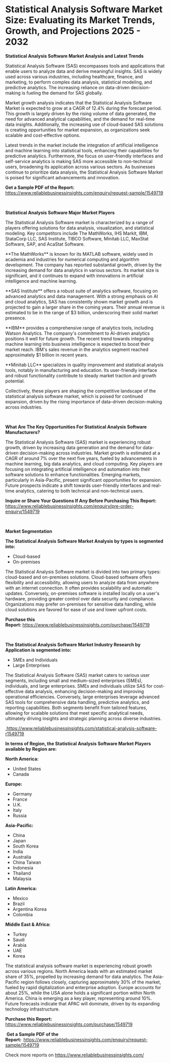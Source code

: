 <p><h1>Statistical Analysis Software Market Size: Evaluating its Market Trends, Growth, and Projections 2025 - 2032</h1></p><p><strong>Statistical Analysis Software Market Analysis and Latest Trends</strong></p>
<p><p>Statistical Analysis Software (SAS) encompasses tools and applications that enable users to analyze data and derive meaningful insights. SAS is widely used across various industries, including healthcare, finance, and marketing, to perform complex data analysis, statistical modeling, and predictive analytics. The increasing reliance on data-driven decision-making is fueling the demand for SAS globally.</p><p>Market growth analysis indicates that the Statistical Analysis Software Market is expected to grow at a CAGR of 12.4% during the forecast period. This growth is largely driven by the rising volume of data generated, the need for advanced analytical capabilities, and the demand for real-time data insights. Additionally, the increasing use of cloud-based SAS solutions is creating opportunities for market expansion, as organizations seek scalable and cost-effective options.</p><p>Latest trends in the market include the integration of artificial intelligence and machine learning into statistical tools, enhancing their capabilities for predictive analytics. Furthermore, the focus on user-friendly interfaces and self-service analytics is making SAS more accessible to non-technical users, broadening its application across various sectors. As businesses continue to prioritize data analysis, the Statistical Analysis Software Market is poised for significant advancements and innovation.</p></p>
<p><strong>Get a Sample PDF of the Report:&nbsp;</strong> <a href="https://www.reliablebusinessinsights.com/enquiry/request-sample/1549719?utm_campaign=3170&utm_medium=2&utm_source=Github&utm_content=ia&utm_term=09032025&utm_id=statistical-analysis-software">https://www.reliablebusinessinsights.com/enquiry/request-sample/1549719</a></p>
<p>&nbsp;</p>
<p><strong>Statistical Analysis Software Major Market Players</strong></p>
<p><p>The Statistical Analysis Software market is characterized by a range of players offering solutions for data analysis, visualization, and statistical modeling. Key competitors include The MathWorks, IHS Markit, IBM, StataCorp LLC, SAS Institute, TIBCO Software, Minitab LLC, MaxStat Software, SAP, and AcaStat Software.</p><p>**The MathWorks** is known for its MATLAB software, widely used in academia and industries for numerical computing and algorithm development. The company has reported substantial growth, driven by the increasing demand for data analytics in various sectors. Its market size is significant, and it continues to expand with innovations in artificial intelligence and machine learning.</p><p>**SAS Institute** offers a robust suite of analytics software, focusing on advanced analytics and data management. With a strong emphasis on AI and cloud analytics, SAS has consistently shown market growth and is projected to gain a larger share in the coming years. Their annual revenue is estimated to be in the range of $3 billion, underscoring their solid market presence.</p><p>**IBM** provides a comprehensive range of analytics tools, including Watson Analytics. The company's commitment to AI-driven analytics positions it well for future growth. The recent trend towards integrating machine learning into business intelligence is expected to boost their market reach. IBM's sales revenue in the analytics segment reached approximately $1 billion in recent years.</p><p>**Minitab LLC** specializes in quality improvement and statistical analysis tools, notably in manufacturing and education. Its user-friendly interface and robust functionality contribute to steady market traction and growth potential.</p><p>Collectively, these players are shaping the competitive landscape of the statistical analysis software market, which is poised for continued expansion, driven by the rising importance of data-driven decision-making across industries.</p></p>
<p>&nbsp;</p>
<p><strong>What Are The Key Opportunities For Statistical Analysis Software Manufacturers?</strong></p>
<p><p>The Statistical Analysis Software (SAS) market is experiencing robust growth, driven by increasing data generation and the demand for data-driven decision-making across industries. Market growth is estimated at a CAGR of around 7% over the next five years, fueled by advancements in machine learning, big data analytics, and cloud computing. Key players are focusing on integrating artificial intelligence and automation into their software solutions to enhance functionalities. Emerging markets, particularly in Asia-Pacific, present significant opportunities for expansion. Future prospects indicate a shift towards user-friendly interfaces and real-time analytics, catering to both technical and non-technical users.</p></p>
<p><strong>Inquire or Share Your Questions If Any Before Purchasing This Report:</strong> <a href="https://www.reliablebusinessinsights.com/enquiry/pre-order-enquiry/1549719?utm_campaign=3170&utm_medium=2&utm_source=Github&utm_content=ia&utm_term=09032025&utm_id=statistical-analysis-software">https://www.reliablebusinessinsights.com/enquiry/pre-order-enquiry/1549719</a></p>
<p>&nbsp;</p>
<p><strong>Market Segmentation</strong></p>
<p><strong>The Statistical Analysis Software Market Analysis by types is segmented into:</strong></p>
<p><ul><li>Cloud-based</li><li>On-premises</li></ul></p>
<p><p>The Statistical Analysis Software market is divided into two primary types: cloud-based and on-premises solutions. Cloud-based software offers flexibility and accessibility, allowing users to analyze data from anywhere with an internet connection. It often provides scalability and automatic updates. Conversely, on-premises software is installed locally on a user's hardware, providing greater control over data security and compliance. Organizations may prefer on-premises for sensitive data handling, while cloud solutions are favored for ease of use and lower upfront costs.</p></p>
<p><strong>Purchase this Report:&nbsp;</strong><a href="https://www.reliablebusinessinsights.com/purchase/1549719?utm_campaign=3170&utm_medium=2&utm_source=Github&utm_content=ia&utm_term=09032025&utm_id=statistical-analysis-software">https://www.reliablebusinessinsights.com/purchase/1549719</a></p>
<p>&nbsp;</p>
<p><strong>The Statistical Analysis Software Market Industry Research by Application is segmented into:</strong></p>
<p><ul><li>SMEs and Individuals</li><li>Large Enterprises</li></ul></p>
<p><p>The Statistical Analysis Software (SAS) market caters to various user segments, including small and medium-sized enterprises (SMEs), individuals, and large enterprises. SMEs and individuals utilize SAS for cost-effective data analysis, enhancing decision-making and improving operational efficiencies. Conversely, large enterprises leverage advanced SAS tools for comprehensive data handling, predictive analytics, and reporting capabilities. Both segments benefit from tailored features, allowing for scalable solutions that meet specific analytical needs, ultimately driving insights and strategic planning across diverse industries.</p></p>
<p><a href="https://www.reliablebusinessinsights.com/statistical-analysis-software-r1549719?utm_campaign=3170&utm_medium=2&utm_source=Github&utm_content=ia&utm_term=09032025&utm_id=statistical-analysis-software">&nbsp;https://www.reliablebusinessinsights.com/statistical-analysis-software-r1549719</a></p>
<p><strong>In terms of Region, the Statistical Analysis Software Market Players available by Region are:</strong></p>
<p>
    <p> <strong> North America: </strong>
        <ul>
            <li>United States</li>
            <li>Canada</li>
        </ul>
        </p> 
    <p> <strong> Europe: </strong>
        <ul>
            <li>Germany</li>
            <li>France</li>
            <li>U.K.</li>
            <li>Italy</li>
            <li>Russia</li>
        </ul>
        </p> 
    <p> <strong> Asia-Pacific: </strong>
        <ul>
            <li>China</li>
            <li>Japan</li>
            <li>South Korea</li>
            <li>India</li>
            <li>Australia</li>
            <li>China Taiwan</li>
            <li>Indonesia</li>
            <li>Thailand</li>
            <li>Malaysia</li>
        </ul>
        </p> 
    <p> <strong> Latin America: </strong>
        <ul>
            <li>Mexico</li>
            <li>Brazil</li>
            <li>Argentina Korea</li>
            <li>Colombia</li>
        </ul>
        </p> 
    <p> <strong> Middle East & Africa: </strong>
        <ul>
            <li>Turkey</li>
            <li>Saudi</li>
            <li>Arabia</li>
            <li>UAE</li>
            <li>Korea</li>
        </ul>
    </p>
    </p>
<p><p>The statistical analysis software market is experiencing robust growth across various regions. North America leads with an estimated market share of 35%, propelled by increasing demand for data analytics. The Asia-Pacific region follows closely, capturing approximately 30% of the market, fueled by rapid digitalization and enterprise adoption. Europe accounts for about 25%, while the USA alone holds a significant portion within North America. China is emerging as a key player, representing around 10%. Future forecasts indicate that APAC will dominate, driven by its expanding technology infrastructure.</p></p>
<p><strong>Purchase this Report: </strong><a href="https://www.reliablebusinessinsights.com/purchase/1549719?utm_campaign=3170&utm_medium=2&utm_source=Github&utm_content=ia&utm_term=09032025&utm_id=statistical-analysis-software">https://www.reliablebusinessinsights.com/purchase/1549719</a></p>
<p>&nbsp;<strong>Get a Sample PDF of the Report:&nbsp;&nbsp;</strong><a href="https://www.reliablebusinessinsights.com/enquiry/request-sample/1549719?utm_campaign=3170&utm_medium=2&utm_source=Github&utm_content=ia&utm_term=09032025&utm_id=statistical-analysis-software">https://www.reliablebusinessinsights.com/enquiry/request-sample/1549719</a></p>
<p><strong></strong></p>
<p>Check more reports on <a href="https://www.reliablebusinessinsights.com/?utm_campaign=3170&utm_medium=2&utm_source=Github&utm_content=ia&utm_term=09032025&utm_id=statistical-analysis-software">https://www.reliablebusinessinsights.com/</a></p>